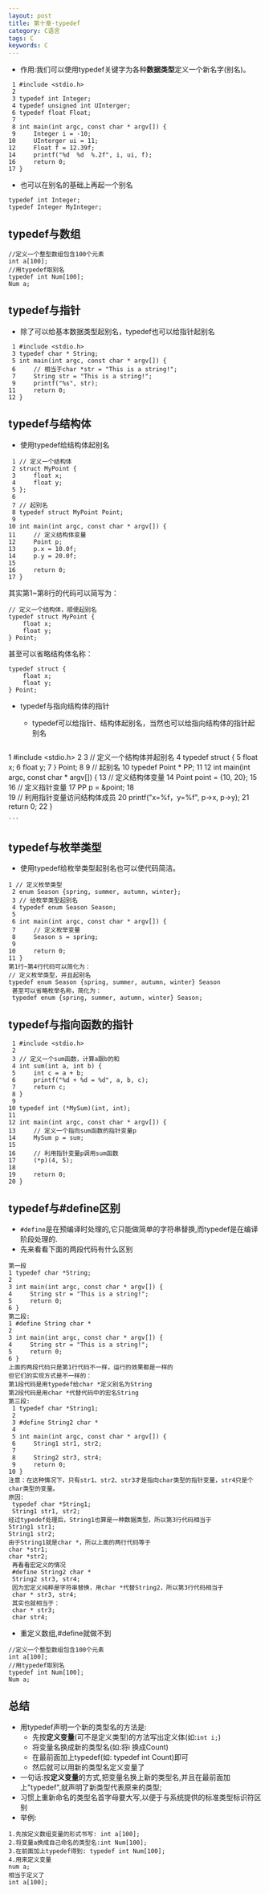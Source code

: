 ```yaml
---
layout: post
title: 第十章-typedef
category: C语言
tags: C
keywords: C
---
```

* 作用:我们可以使用typedef关键字为各种**数据类型**定义一个新名字(别名)。

```
 1 #include <stdio.h>
 2 
 3 typedef int Integer;
 4 typedef unsigned int UInterger;
 6 typedef float Float;
 7 
 8 int main(int argc, const char * argv[]) {
 9     Integer i = -10;
10     UInterger ui = 11;     
12     Float f = 12.39f;
14     printf("%d  %d  %.2f", i, ui, f);
16     return 0;
17 }
```
* 也可以在别名的基础上再起一个别名

```
typedef int Integer;
typedef Integer MyInteger;
```
## typedef与数组
```
//定义一个整型数组包含100个元素
int a[100];
//用typedef取别名
typedef int Num[100];
Num a;
```
## typedef与指针
* 除了可以给基本数据类型起别名，typedef也可以给指针起别名

```
 1 #include <stdio.h> 
 3 typedef char * String;
 5 int main(int argc, const char * argv[]) {
 6     // 相当于char *str = "This is a string!";
 7     String str = "This is a string!";    
 9     printf("%s", str);    
11     return 0;
12 }
```
## typedef与结构体
* 使用typedef给结构体起别名

```
 1 // 定义一个结构体
 2 struct MyPoint {
 3     float x;
 4     float y;
 5 };
 6 
 7 // 起别名
 8 typedef struct MyPoint Point;
 9 
10 int main(int argc, const char * argv[]) {
11     // 定义结构体变量
12     Point p;
13     p.x = 10.0f;
14     p.y = 20.0f;
15     
16     return 0;
17 }
```
其实第1~第8行的代码可以简写为：

```
// 定义一个结构体，顺便起别名
typedef struct MyPoint {
    float x;
    float y;
} Point;
```
甚至可以省略结构体名称：

```
typedef struct {
    float x;
    float y;
} Point;
```

* typedef与指向结构体的指针
	* typedef可以给指针、结构体起别名，当然也可以给指向结构体的指针起别名
	
	```
 1 #include <stdio.h>
 2 
 3 // 定义一个结构体并起别名
 4 typedef struct {
 5     float x;
 6     float y;
 7 } Point;
 8 
 9 // 起别名
10 typedef Point * PP;
11 
12 int main(int argc, const char * argv[]) {
13     // 定义结构体变量
14     Point point = {10, 20};
15     
16     // 定义指针变量
17     PP p = &point;
18     
19     // 利用指针变量访问结构体成员
20     printf("x=%f，y=%f", p->x, p->y);
21     return 0;
22 }

	``` 
	
## typedef与枚举类型
* 使用typedef给枚举类型起别名也可以使代码简洁。

```
1 // 定义枚举类型
 2 enum Season {spring, summer, autumn, winter};
 3 // 给枚举类型起别名
 4 typedef enum Season Season;
 5 
 6 int main(int argc, const char * argv[]) {
 7     // 定义枚举变量
 8     Season s = spring;
 9     
10     return 0;
11 }
第1行~第4行代码可以简化为：
// 定义枚举类型，并且起别名
typedef enum Season {spring, summer, autumn, winter} Season
 甚至可以省略枚举名称，简化为：
 typedef enum {spring, summer, autumn, winter} Season;
```
## typedef与指向函数的指针
```
 1 #include <stdio.h>
 2 
 3 // 定义一个sum函数，计算a跟b的和
 4 int sum(int a, int b) {
 5     int c = a + b;
 6     printf("%d + %d = %d", a, b, c);
 7     return c;
 8 }
 9 
10 typedef int (*MySum)(int, int);
11 
12 int main(int argc, const char * argv[]) {
13     // 定义一个指向sum函数的指针变量p
14     MySum p = sum;
15     
16     // 利用指针变量p调用sum函数
17     (*p)(4, 5);
18     
19     return 0;
20 }
```
## typedef与#define区别
* `#define`是在预编译时处理的,它只能做简单的字符串替换,而typedef是在编译阶段处理的.
* 先来看看下面的两段代码有什么区别

```
第一段
1 typedef char *String;
2 
3 int main(int argc, const char * argv[]) {
4     String str = "This is a string!";
5     return 0;
6 }
第二段:
1 #define String char *
2 
3 int main(int argc, const char * argv[]) {
4     String str = "This is a string!";
5     return 0;
6 }
上面的两段代码只是第1行代码不一样，运行的效果都是一样的
但它们的实现方式是不一样的：
第1段代码是用typedef给char *定义别名为String
第2段代码是用char *代替代码中的宏名String
第三段:
 1 typedef char *String1;
 2 
 3 #define String2 char *
 4 
 5 int main(int argc, const char * argv[]) {
 6     String1 str1, str2;
 7     
 8     String2 str3, str4;
 9     return 0;
10 }
注意：在这种情况下，只有str1、str2、str3才是指向char类型的指针变量，str4只是个char类型的变量。
原因:
 typedef char *String1;    
 String1 str1, str2;
经过typedef处理后，String1也算是一种数据类型，所以第3行代码相当于
String1 str1;
String1 str2;
由于String1就是char *，所以上面的两行代码等于
char *str1;
char *str2;
 再看看宏定义的情况
 #define String2 char *
 String2 str3, str4;
 因为宏定义纯粹是字符串替换，用char *代替String2，所以第3行代码相当于
 char * str3, str4;
 其实也就相当于：
 char * str3;
 char str4;
```
* 重定义数组,#define就做不到

```
//定义一个整型数组包含100个元素
int a[100];
//用typedef取别名
typedef int Num[100];
Num a;
```
## 总结
* 用typedef声明一个新的类型名的方法是:
	* 先按**定义变量**(可不是定义类型)的方法写出定义体(如:`int i;`) 
	* 将变量名换成新的类型名(如:将i 换成Count)
	* 在最前面加上typedef(如: typedef int Count)即可
	* 然后就可以用新的类型名定义变量了
* 一句话:按**定义变量**的方式,把变量名换上新的类型名,并且在最前面加上"typedef",就声明了新类型代表原来的类型;
* 习惯上重新命名的类型名首字母要大写,以便于与系统提供的标准类型标识符区别
* 举例:

```
1.先按定义数组变量的形式书写: int a[100];
2.将变量a换成自己命名的类型名:int Num[100];
3.在前面加上typedef得到: typedef int Num[100];
4.用来定义变量
num a;
相当于定义了
int a[100];
```
